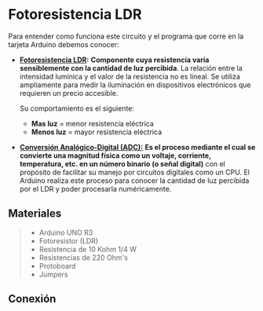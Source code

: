 # Fotoresistencia LDR

Para entender como funciona este circuito y el programa que corre en la tarjeta Arduino debemos conocer:

-   **[Fotoresistencia LDR](https://es.wikipedia.org/wiki/Fotorresistor):**  **Componente cuya resistencia varía sensiblemente con la cantidad de luz percibida**. La relación entre la intensidad lumínica y el valor de la resistencia no es lineal. Se utiliza ampliamente para medir la iluminación en dispositivos electrónicos que requieren un precio accesible. 

	Su comportamiento es el siguiente:
    - **Mas luz** = menor resistencia eléctrica
    - **Menos luz** = mayor resistencia eléctrica
    
- **[Conversión Analógico-Digital (ADC):](https://es.wikipedia.org/wiki/Conversi%C3%B3n_anal%C3%B3gica-digital)** **Es el proceso mediante el cual se convierte una magnitud física como un voltaje, corriente, temperatura, etc. en un número binario (o señal digital)** con el propósito de facilitar su manejo por circuitos digitales como un CPU. El Arduino realiza este proceso para conocer la cantidad de luz percibida por el LDR y poder procesarla numéricamente.

## Materiales 

> - Arduino UNO R3
> - Fotoresistor (LDR)
> - Resistencia de 10 Kohm 1/4 W
> - Resistencias de 220 Ohm's
> - Protoboard
> - Jumpers

## Conexión


<!--stackedit_data:
eyJoaXN0b3J5IjpbMTE5ODIyODE4LDEwMTE3Nzg0ODVdfQ==
-->
